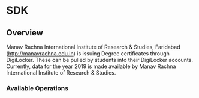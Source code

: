 # SDK

## Overview

Manav Rachna International Institute of Research & Studies, Faridabad (http://manavrachna.edu.in) is issuing Degree certificates through DigiLocker. These can be pulled by students into their DigiLocker accounts. Currently, data for the year 2019 is made available by Manav Rachna International Institute of Research & Studies.

### Available Operations

